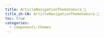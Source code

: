 ```yaml
---
title: ArticleNavigationThemeSakura 🚧
title_zh-CN: ArticleNavigationThemeSakura 🚧
toc: true
categories:
  - components-themes
---
```

